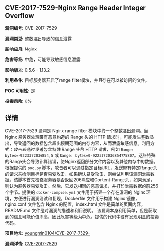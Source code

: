 ## CVE-2017-7529-Nginx Range Header Integer Overflow

**漏洞编号:** CVE-2017-7529

**漏洞类型:** 整数溢出导致的信息泄露

**影响应用:** Nginx

**危害等级:** 中危，可能导致敏感信息泄露

**影响版本:** 0.5.6 - 1.13.2

**利用条件:** 目标服务器开启了range filter模块，并且存在可以被访问的文件。

**POC 可用性:** 是

**投毒风险:** 0%

## 详情

CVE-2017-7529 漏洞是 Nginx range filter 模块中的一个整数溢出漏洞。当 Nginx 服务器处理带有恶意构造的 Range 头的 HTTP 请求时，可能发生整数溢出，导致返回的数据包含超出预期范围的内存内容，从而泄露敏感信息。利用方式：攻击者通过发送包含特殊 Range 头的 HTTP 请求，例如 `Range: bytes=-9223372036854,5` 或 `Range: bytes=0-9223372036854775807`。这些特殊的Range头会导致计算错误，使Nginx返回部分文件内容以及其他内存中的数据。根据提供的 `poc.py` 脚本，攻击者可以通过指定目标URL，发送带有特定Range头的请求来检测目标是否易受攻击，如果确认易受攻击，则尝试利用该漏洞泄露数据。该脚本首先检查服务器是否返回206响应和Content-Range头，如果满足，则认为服务器易受攻击。然后，它发送相同的恶意请求，并打印泄露数据的前256个字节。提供的 `docker-compose.yml` 文件用于搭建一个存在漏洞的 Nginx 环境，方便进行漏洞测试和复现。Dockerfile 文件用于构建 Nginx 镜像，nginx.conf 文件包含 Nginx 的配置，index.html 文件是简单的页面内容，README.md 文件是对漏洞的描述和利用说明。 该漏洞本身利用简单，但是获取到的信息可能价值不高，因此危害等级为中危。提供的代码中没有发现明显的投毒代码。

**项目地址:** [youngmin0104/CVE-2017-7529-](https://github.com/youngmin0104/CVE-2017-7529-)

**漏洞详情:** [CVE-2017-7529](https://nvd.nist.gov/vuln/detail/CVE-2017-7529)